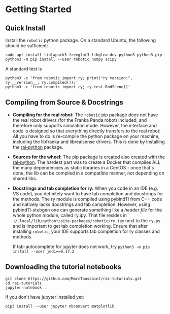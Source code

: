# Getting Started

## Quick Install

Install the `robotic` python package. On a standard Ubuntu, the
following should be sufficient:

    sudo apt install liblapack3 freeglut3 libglew-dev python3 python3-pip
    python3 -m pip install --user robotic numpy scipy

A standard test is

    python3 -c 'from robotic import ry; print("ry version:", ry.__version__, ry.compiled());'
    python3 -c 'from robotic import ry; ry.test.RndScene()'

## Compiling from Source & Docstrings

* **Compiling for the real robot:** The `robotic` pip package does not
  have the real robot drivers (for the Franka Panda robot) included,
  and therefore only supports simulation mode. However, the interface
  and code is designed so that everything directly transfers to the
  real robot: All you have to do is re-compile the python package on
  your machine, including the libfranka and librealsense drivers. This
  is done by installing the
  [rai-python](https://github.com/MarcToussaint/rai-python) package.
* **Sources for the wheel:** The pip package is created also created
  with the
  [rai-python](https://github.com/MarcToussaint/rai-python). The
  hardest part was to create a Docker that compiles ALL the many
  dependencies as static libraries in a CentOS - once that's done, the
  lib can be compiled in a compatible manner, not depending on
  shared libs.
* **Docstrings and tab completion for ry:** When you code in an IDE
  (e.g. VS code), you definitely want to have tab completion and
  docstrings for the methods. The ry module is compiled using pybind11
  from C++ code and natively lacks docstrings and tab completion.
  However, using pybind11-stubgen one can generate something like a
  *header file* for the whole python module, called ry.ipy. That file
  resides in `~/.local/lib/python*/site-packages/robotic/ry.ipy` next
  to the `ry.py` and is important to get tab completion working.
  Ensure that after installing `robotic`, your IDE supports tab
  completion for ry classes and methods.

  If tab-autocomplete for jupyter does not work, try `python3 -m pip
  install --user jedi==0.17.2`

## Downloading the tutorial notebooks

    git clone https://github.com/MarcToussaint/rai-tutorials.git
	cd rai-tutorials
	jupyter-notebook .

If you don't have jupyter installed yet:

	pip3 install --user jupyter nbconvert matplotlib

